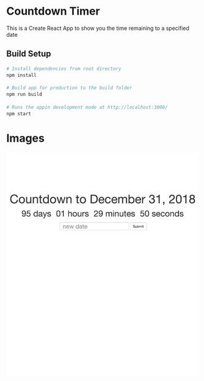 # Countdown Timer
This is a Create React App to show you the time remaining to a specified date

## Build Setup

``` bash
# Install dependencies from root directory
npm install

# Build app for production to the build folder
npm run build

# Runs the appin development mode at http://localhost:3000/
npm start
```

# Images

![alt text](images/example.png)
